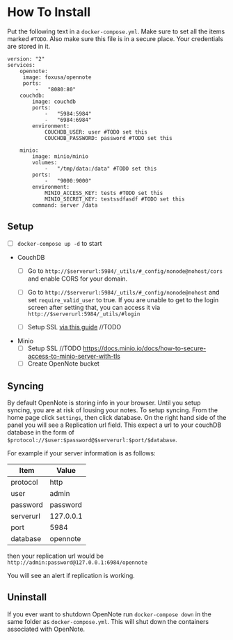 # How To Install
Put the following text in a `docker-compose.yml`. Make sure to set all the items marked `#TODO`. Also make sure this file is in a secure place. Your credentials are stored in it.
```
version: "2"
services:
    opennote:
     image: foxusa/opennote
     ports:
         -   "8080:80"
    couchdb:
        image: couchdb
        ports:
            -   "5984:5984"
            -   "6984:6984"
        environment:
            COUCHDB_USER: user #TODO set this
            COUCHDB_PASSWORD: password #TODO set this

    minio:
        image: minio/minio
        volumes:
            -   "/tmp/data:/data" #TODO set this
        ports:
            -   "9000:9000"
        environment:
            MINIO_ACCESS_KEY: tests #TODO set this
            MINIO_SECRET_KEY: testssdfasdf #TODO set this
        command: server /data

```
## Setup
- [ ] `docker-compose up -d` to start
- CouchDB
    - [ ] Go to `http://$serverurl:5984/_utils/#_config/nonode@nohost/cors` and enable CORS for your domain.
    - [ ] Go to `http://$serverurl:5984/_utils/#_config/nonode@nohost` and set `require_valid_user` to true. If you are unable to get to the login screen after setting that, you can access it via `http://$serverurl:5984/_utils/#login`
    - [ ] Setup SSL [via this guide](https://cwiki.apache.org/confluence/pages/viewpage.action?pageId=48203146) //TODO


- Minio
    - [ ] Setup SSL //TODO https://docs.minio.io/docs/how-to-secure-access-to-minio-server-with-tls
    - [ ] Create OpenNote bucket

## Syncing
By default OpenNote is storing info in your browser. Until you setup syncing, you are at risk of lousing your notes. To setup syncing. From the home page click `Settings`, then click database. On the right hand side of the panel you will see a Replication url field. This expect a url to your couchDB database in the form of `$protocol://$user:$password@$serverurl:$port/$database`.

For example if your server information is as follows:

Item | Value
--- | ---
protocol | http
user | admin
password | password
serverurl | 127.0.0.1
port | 5984
database | opennote

then your replication url would be `http://admin:password@127.0.0.1:6984/opennote`

You will see an alert if replication is working.

## Uninstall
If you ever want to shutdown OpenNote run `docker-compose down` in the same folder as `docker-compose.yml`. This will shut down the containers associated with OpenNote.
